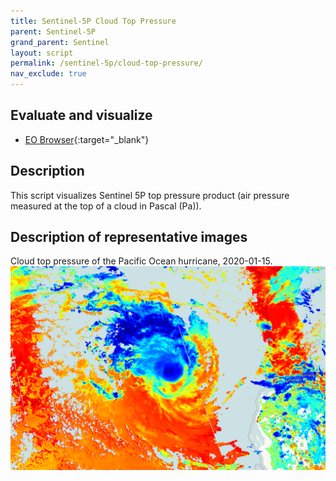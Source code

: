 ```yaml
---
title: Sentinel-5P Cloud Top Pressure
parent: Sentinel-5P
grand_parent: Sentinel
layout: script
permalink: /sentinel-5p/cloud-top-pressure/
nav_exclude: true
---
```



## Evaluate and visualize
 - [EO Browser](https://sentinelshare.page.link/1t39){:target="_blank"}   

## Description
This script visualizes Sentinel 5P top pressure product (air pressure measured at the top of a cloud in Pascal (Pa)).

## Description of representative images

Cloud top pressure of the Pacific Ocean hurricane, 2020-01-15.
![NO2 tropospheric column](fig/fig1.png)


